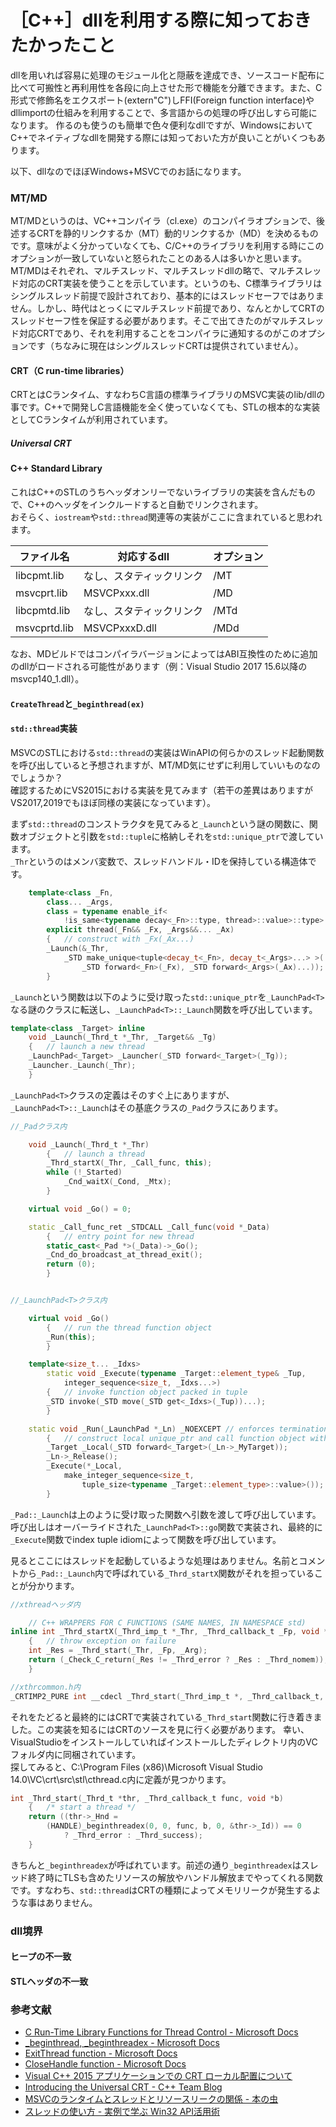 # ［C++］dllを利用する際に知っておきたかったこと

dllを用いれば容易に処理のモジュール化と隠蔽を達成でき、ソースコード配布に比べて可搬性と再利用性を各段に向上させた形で機能を分離できます。また、C形式で修飾名をエクスポート(extern"C")しFFI(Foreign function interface)やdllimportの仕組みを利用することで、多言語からの処理の呼び出しすら可能になります。
作るのも使うのも簡単で色々便利なdllですが、WindowsにおいてC++でネイティブなdllを開発する際には知っておいた方が良いことがいくつもあります。

以下、dllなのでほぼWindows+MSVCでのお話になります。

### MT/MD

MT/MDというのは、VC++コンパイラ（cl.exe）のコンパイラオプションで、後述するCRTを静的リンクするか（MT）動的リンクするか（MD）を決めるものです。意味がよく分かっていなくても、C/C++のライブラリを利用する時にこのオプションが一致していないと怒られたことのある人は多いかと思います。
MT/MDはそれぞれ、マルチスレッド、マルチスレッドdllの略で、マルチスレッド対応のCRT実装を使うことを示しています。というのも、C標準ライブラリはシングルスレッド前提で設計されており、基本的にはスレッドセーフではありません。しかし、時代はとっくにマルチスレッド前提であり、なんとかしてCRTのスレッドセーフ性を保証する必要があります。そこで出てきたのがマルチスレッド対応CRTであり、それを利用することをコンパイラに通知するのがこのオプションです（ちなみに現在はシングルスレッドCRTは提供されていません）。

#### CRT（C run-time libraries）
CRTとはCランタイム、すなわちC言語の標準ライブラリのMSVC実装のlib/dllの事です。C++で開発しC言語機能を全く使っていなくても、STLの根本的な実装としてCランタイムが利用されています。

##### Universal CRT

#### C++ Standard Library

これはC++のSTLのうちヘッダオンリーでないライブラリの実装を含んだもので、C++のヘッダをインクルードすると自動でリンクされます。  
おそらく、`iostream`や`std::thread`関連等の実装がここに含まれていると思われます。

|ファイル名|対応するdll|オプション|
|---|---|---|
|libcpmt.lib|なし、スタティックリンク|/MT|
|msvcprt.lib|MSVCPxxx.dll|/MD|
|libcpmtd.lib|なし、スタティックリンク|/MTd|
|msvcprtd.lib|MSVCPxxxD.dll|/MDd|

なお、MDビルドではコンパイラバージョンによってはABI互換性のために追加のdllがロードされる可能性があります（例：Visual Studio 2017 15.6以降のmsvcp140_1.dll）。

#### `CreateThread`と`_beginthread(ex)`

#### `std::thread`実装

MSVCのSTLにおける`std::thread`の実装はWinAPIの何らかのスレッド起動関数を呼び出していると予想されますが、MT/MD気にせずに利用していいものなのでしょうか？  
確認するためにVS2015における実装を見てみます（若干の差異はありますがVS2017,2019でもほぼ同様の実装になっています）。

まず`std::thread`のコンストラクタを見てみると`_Launch`という謎の関数に、関数オブジェクトと引数を`std::tuple`に格納しそれを`std::unique_ptr`で渡しています。  
`_Thr`というのはメンバ変数で、スレッドハンドル・IDを保持している構造体です。

```cpp
	template<class _Fn,
		class... _Args,
		class = typename enable_if<
			!is_same<typename decay<_Fn>::type, thread>::value>::type>
		explicit thread(_Fn&& _Fx, _Args&&... _Ax)
		{	// construct with _Fx(_Ax...)
		_Launch(&_Thr,
			_STD make_unique<tuple<decay_t<_Fn>, decay_t<_Args>...> >(
				_STD forward<_Fn>(_Fx), _STD forward<_Args>(_Ax)...));
		}
```

`_Launch`という関数は以下のように受け取った`std::unique_ptr`を`_LaunchPad<T>`なる謎のクラスに転送し、`_LaunchPad<T>::_Launch`関数を呼び出しています。

```cpp
template<class _Target> inline
	void _Launch(_Thrd_t *_Thr, _Target&& _Tg)
	{	// launch a new thread
	_LaunchPad<_Target> _Launcher(_STD forward<_Target>(_Tg));
	_Launcher._Launch(_Thr);
	}
```

`_LaunchPad<T>`クラスの定義はそのすぐ上にありますが、`_LaunchPad<T>::_Launch`はその基底クラスの`_Pad`クラスにあります。

```cpp
//_Padクラス内

	void _Launch(_Thrd_t *_Thr)
		{	// launch a thread
		_Thrd_startX(_Thr, _Call_func, this);
		while (!_Started)
			_Cnd_waitX(_Cond, _Mtx);
		}

	virtual void _Go() = 0;

	static _Call_func_ret _STDCALL _Call_func(void *_Data)
		{	// entry point for new thread
		static_cast<_Pad *>(_Data)->_Go();
		_Cnd_do_broadcast_at_thread_exit();
		return (0);
		}


//_LaunchPad<T>クラス内

	virtual void _Go()
		{	// run the thread function object
		_Run(this);
		}

 	template<size_t... _Idxs>
		static void _Execute(typename _Target::element_type& _Tup,
			integer_sequence<size_t, _Idxs...>)
		{	// invoke function object packed in tuple
		_STD invoke(_STD move(_STD get<_Idxs>(_Tup))...);
		}

	static void _Run(_LaunchPad *_Ln) _NOEXCEPT	// enforces termination
		{	// construct local unique_ptr and call function object within
		_Target _Local(_STD forward<_Target>(_Ln->_MyTarget));
		_Ln->_Release();
		_Execute(*_Local,
			make_integer_sequence<size_t,
				tuple_size<typename _Target::element_type>::value>());
		}
```

`_Pad::_Launch`は上のように受け取った関数へ引数を渡して呼び出しています。  
呼び出しはオーバーライドされた`_LaunchPad<T>::go`関数で実装され、最終的に`_Execute`関数でindex tuple idiomによって関数を呼び出しています。

見るとここにはスレッドを起動しているような処理はありません。名前とコメントから`_Pad::_Launch`内で呼ばれている`_Thrd_startX`関数がそれを担っていることが分かります。

```cpp
//xthreadヘッダ内

	// C++ WRAPPERS FOR C FUNCTIONS (SAME NAMES, IN NAMESPACE std)
inline int _Thrd_startX(_Thrd_imp_t *_Thr, _Thrd_callback_t _Fp, void *_Arg)
	{	// throw exception on failure
	int _Res = _Thrd_start(_Thr, _Fp, _Arg);
	return (_Check_C_return(_Res != _Thrd_error ? _Res : _Thrd_nomem));
	}

//xthrcommon.h内
_CRTIMP2_PURE int __cdecl _Thrd_start(_Thrd_imp_t *, _Thrd_callback_t, void *);
```

それをたどると最終的にはCRTで実装されている`_Thrd_start`関数に行き着きました。この実装を知るにはCRTのソースを見に行く必要があります。
幸い、VisualStudioをインストールしていればインストールしたディレクトリ内のVCフォルダ内に同梱されています。  
探してみると、C:\Program Files (x86)\Microsoft Visual Studio 14.0\VC\crt\src\stl\cthread.c内に定義が見つかります。

```cpp
int _Thrd_start(_Thrd_t *thr, _Thrd_callback_t func, void *b)
	{	/* start a thread */
	return ((thr->_Hnd =
		(HANDLE)_beginthreadex(0, 0, func, b, 0, &thr->_Id)) == 0
			? _Thrd_error : _Thrd_success);
	}
```

きちんと`_beginthreadex`が呼ばれています。前述の通り`_beginthreadex`はスレッド終了時にTLSも含めたリソースの解放やハンドル解放までやってくれる関数です。すなわち、`std::thread`はCRTの種類によってメモリリークが発生するような事はありません。


### dll境界

#### ヒープの不一致

#### STLヘッダの不一致


### 参考文献
- [C Run-Time Library Functions for Thread Control - Microsoft Docs](https://docs.microsoft.com/ja-jp/cpp/parallel/c-run-time-library-functions-for-thread-control?view=vs-2019)
- [_beginthread, _beginthreadex - Microsoft Docs](https://docs.microsoft.com/ja-jp/cpp/c-runtime-library/reference/beginthread-beginthreadex?view=vs-2019)
- [ExitThread function - Microsoft Docs](https://docs.microsoft.com/ja-jp/windows/desktop/api/processthreadsapi/nf-processthreadsapi-exitthread)
- [CloseHandle function - Microsoft Docs](https://docs.microsoft.com/en-us/windows/desktop/api/handleapi/nf-handleapi-closehandle)
- [Visual C++ 2015 アプリケーションでの CRT ローカル配置について](https://blogs.msdn.microsoft.com/jpvsblog/2016/08/04/ucrt_local_deployment/)
- [Introducing the Universal CRT - C++ Team Blog](https://devblogs.microsoft.com/cppblog/introducing-the-universal-crt/)
- [MSVCのランタイムとスレッドとリソースリークの関係 - 本の虫](https://cpplover.blogspot.com/2010/10/msvc.html)
- [スレッドの使い方 - 実例で学ぶ Win32 API活用術](www7a.biglobe.ne.jp/~tsuneoka/win32tech/19.html)